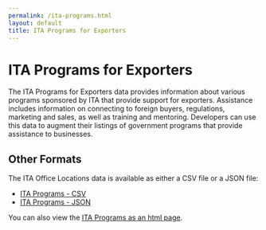```yaml
---
permalink: /ita-programs.html
layout: default
title: ITA Programs for Exporters
---
```


# ITA Programs for Exporters

The ITA Programs for Exporters data provides information about various programs sponsored by ITA that provide support for exporters. Assistance includes information on connecting to foreign buyers, regulations, marketing and sales, as well as training and mentoring. Developers can use this data to augment their listings of government programs that provide assistance to businesses.

## Other Formats

The ITA Office Locations data is available as either a CSV file or a JSON file:
* [ITA Programs - CSV](/data/ita_programs.csv)
* [ITA Programs - JSON](/data/ita_programs.json)

You can also view the [ITA Programs as an html page](/data/ita_programs.html).
